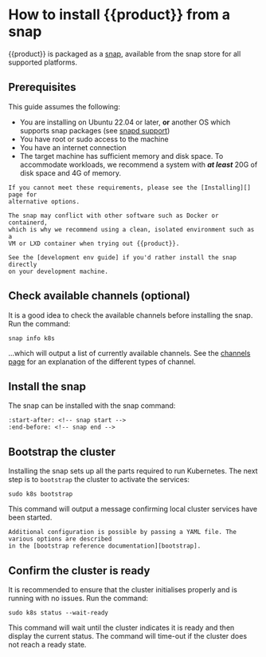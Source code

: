 # How to install {{product}} from a snap

{{product}} is packaged as a [snap], available from the
snap store for all supported platforms.

## Prerequisites

This guide assumes the following:

- You are installing on Ubuntu 22.04 or later, **or** another OS which supports
  snap packages (see [snapd support])
- You have root or sudo access to the machine
- You have an internet connection
- The target machine has sufficient memory and disk space. To accommodate
  workloads, we recommend a system with ***at least*** 20G of disk space and 4G
  of memory.

```{note}
If you cannot meet these requirements, please see the [Installing][] page for
alternative options.
```

```{note}
The snap may conflict with other software such as Docker or containerd,
which is why we recommend using a clean, isolated environment such as a
VM or LXD container when trying out {{product}}.

See the [development env guide] if you'd rather install the snap directly
on your development machine.
```

## Check available channels (optional)

It is a good idea to check the available channels before installing the snap.
Run the command:

```
snap info k8s
```

...which will output a list of currently available channels. See the [channels
page] for an explanation of the different types of channel.

## Install the snap

The snap can be installed with the snap command:

```{literalinclude} ../../../_parts/install.md
:start-after: <!-- snap start -->
:end-before: <!-- snap end -->
```

## Bootstrap the cluster

Installing the snap sets up all the parts required to run Kubernetes. The next
step is to `bootstrap` the cluster to activate the services:

```
sudo k8s bootstrap
```

This command will output a message confirming local cluster services have been
started.

```{note}
Additional configuration is possible by passing a YAML file. The various options are described
in the [bootstrap reference documentation][bootstrap].
```

## Confirm the cluster is ready

It is recommended to ensure that the cluster initialises properly and is
running with no issues. Run the command:

```
sudo k8s status --wait-ready
```

This command will wait until the cluster indicates it is ready and then display
the current status. The command will time-out if the cluster does not reach a
ready state.

<!-- LINKS -->

[Installing]: ./index
[channels page]: ../../explanation/channels
[snap]: https://snapcraft.io/docs
[snapd support]: https://snapcraft.io/docs/installing-snapd
[bootstrap]: ../../reference/bootstrap-config-reference
[development env guide]: ./dev-env.md
